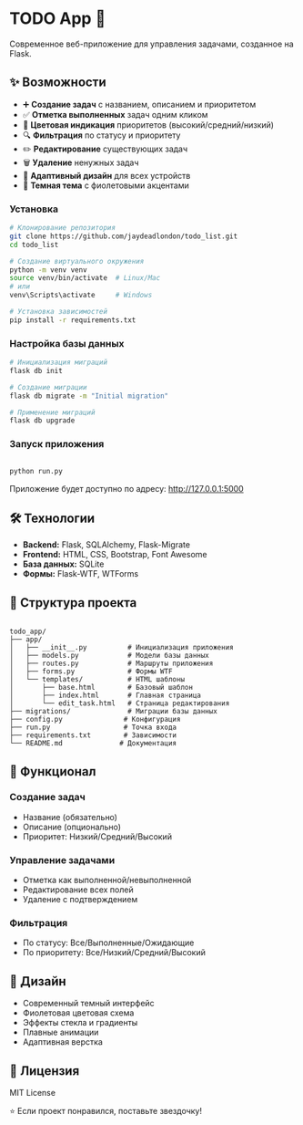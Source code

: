 # TODO App 📝

Современное веб-приложение для управления задачами, созданное на Flask.

## ✨ Возможности

- ➕ **Создание задач** с названием, описанием и приоритетом
- ✅ **Отметка выполненных** задач одним кликом
- 🎨 **Цветовая индикация** приоритетов (высокий/средний/низкий)
- 🔍 **Фильтрация** по статусу и приоритету
- ✏️ **Редактирование** существующих задач
- 🗑️ **Удаление** ненужных задач
- 📱 **Адаптивный дизайн** для всех устройств
- 🌙 **Темная тема** с фиолетовыми акцентами

### Установка

```bash
# Клонирование репозитория
git clone https://github.com/jaydeadlondon/todo_list.git
cd todo_list

# Создание виртуального окружения
python -m venv venv
source venv/bin/activate  # Linux/Mac
# или
venv\Scripts\activate     # Windows

# Установка зависимостей
pip install -r requirements.txt
```

### Настройка базы данных

```bash
# Инициализация миграций
flask db init

# Создание миграции
flask db migrate -m "Initial migration"

# Применение миграций
flask db upgrade
```

### Запуск приложения

```bash

python run.py

```

Приложение будет доступно по адресу: http://127.0.0.1:5000

## 🛠️ Технологии

- **Backend:** Flask, SQLAlchemy, Flask-Migrate
- **Frontend:** HTML, CSS, Bootstrap, Font Awesome
- **База данных:** SQLite
- **Формы:** Flask-WTF, WTForms

## 📁 Структура проекта

```text

todo_app/
├── app/
│   ├── __init__.py          # Инициализация приложения
│   ├── models.py            # Модели базы данных
│   ├── routes.py            # Маршруты приложения
│   ├── forms.py             # Формы WTF
│   └── templates/           # HTML шаблоны
│       ├── base.html        # Базовый шаблон
│       ├── index.html       # Главная страница
│       └── edit_task.html   # Страница редактирования
├── migrations/              # Миграции базы данных
├── config.py               # Конфигурация
├── run.py                  # Точка входа
├── requirements.txt        # Зависимости
└── README.md              # Документация
```

## 🎯 Функционал

### Создание задач
- Название (обязательно)
- Описание (опционально)
- Приоритет: Низкий/Средний/Высокий

### Управление задачами
- Отметка как выполненной/невыполненной
- Редактирование всех полей
- Удаление с подтверждением

### Фильтрация
- По статусу: Все/Выполненные/Ожидающие
- По приоритету: Все/Низкий/Средний/Высокий

## 🎨 Дизайн
- Современный темный интерфейс
- Фиолетовая цветовая схема
- Эффекты стекла и градиенты
- Плавные анимации
- Адаптивная верстка

## 📝 Лицензия
MIT License

⭐ Если проект понравился, поставьте звездочку!